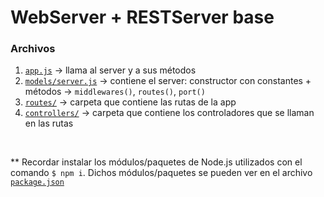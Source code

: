 # WebServer + RESTServer base

### Archivos

1. [```app.js```](app.js) → llama al server y a sus métodos
2. [```models/server.js```](models/server.js) → contiene el server: constructor con constantes + métodos → ```middlewares()```, ```routes()```, ```port()```
3. [```routes/```](routes/) → carpeta que contiene las rutas de la app
4. [```controllers/```](controllers/) → carpeta que contiene los controladores que se llaman en las rutas

<br>



** Recordar instalar los módulos/paquetes de Node.js utilizados con el comando ```$ npm i```. Dichos módulos/paquetes se pueden ver en el archivo [```package.json```](package.json)



